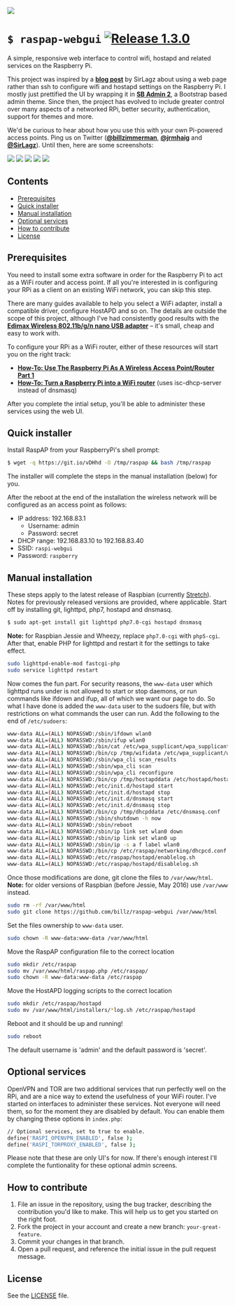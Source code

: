 ![](http://i.imgur.com/xeKD93p.png)
# `$ raspap-webgui` [![Release 1.3.0](https://img.shields.io/badge/Release-1.3.0-green.svg)](https://github.com/billz/raspap-webgui/releases)
A simple, responsive web interface to control wifi, hostapd and related services on the Raspberry Pi.

This project was inspired by a [**blog post**](http://sirlagz.net/2013/02/06/script-web-configuration-page-for-raspberry-pi/) by SirLagz about using a web page rather than ssh to configure wifi and hostapd settings on the Raspberry Pi. I mostly just prettified the UI by wrapping it in [**SB Admin 2**](https://github.com/BlackrockDigital/startbootstrap-sb-admin-2), a Bootstrap based admin theme. Since then, the project has evolved to include greater control over many aspects of a networked RPi, better security, authentication, support for themes and more. 

We'd be curious to hear about how you use this with your own Pi-powered access points. Ping us on Twitter ([**@billzimmerman**](https://twitter.com/billzimmerman), [**@jrmhaig**](https://twitter.com/jrmhaig) and [**@SirLagz**](https://twitter.com/SirLagz)). Until then, here are some screenshots:

![](https://i.imgur.com/0f27nen.png)
![](https://i.imgur.com/jFDMEy6.png)
![](https://i.imgur.com/ck0XS8P.png)
![](https://i.imgur.com/Vaej8Xv.png)
![](https://i.imgur.com/iNuMMip.png)
## Contents

 - [Prerequisites](#prerequisites)
 - [Quick installer](#quick-installer)
 - [Manual installation](#manual-installation)
 - [Optional services](#optional-services)
 - [How to contribute](#how-to-contribute)
 - [License](#license)

## Prerequisites
You need to install some extra software in order for the Raspberry Pi to act as a WiFi router and access point. If all you're interested in is configuring your RPi as a client on an existing WiFi network, you can skip this step. 

There are many guides available to help you select a WiFi adapter, install a compatible driver, configure HostAPD and so on. The details are outside the scope of this project, although I've had consistently good results with the [**Edimax Wireless 802.11b/g/n nano USB adapter**](http://www.edimax.com/edimax/merchandise/merchandise_detail/data/edimax/global/wireless_adapters_n150/ew-7811un) – it's small, cheap and easy to work with.

To configure your RPi as a WiFi router, either of these resources will start you on the right track: 
* [**How-To: Use The Raspberry Pi As A Wireless Access Point/Router Part 1**](http://sirlagz.net/2012/08/09/how-to-use-the-raspberry-pi-as-a-wireless-access-pointrouter-part-1/)
* [**How-To: Turn a Raspberry Pi into a WiFi router**](http://raspberrypihq.com/how-to-turn-a-raspberry-pi-into-a-wifi-router/) (uses isc-dhcp-server instead of dnsmasq)

After you complete the intial setup, you'll be able to administer these services using the web UI.

## Quick installer
Install RaspAP from your RaspberryPi's shell prompt:
```sh
$ wget -q https://git.io/vDHhd -O /tmp/raspap && bash /tmp/raspap
```
The installer will complete the steps in the manual installation (below) for you.

After the reboot at the end of the installation the wireless network will be
configured as an access point as follows:
* IP address: 192.168.83.1
  * Username: admin
  * Password: secret
* DHCP range: 192.168.83.10 to 192.168.83.40
* SSID: `raspi-webgui`
* Password: `raspberry`

## Manual installation
These steps apply to the latest release of Raspbian (currently [Stretch](https://www.raspberrypi.org/downloads/raspbian/)). Notes for previously released versions are provided, where applicable. Start off by installing git, lighttpd, php7, hostapd and dnsmasq. 
```sh
$ sudo apt-get install git lighttpd php7.0-cgi hostapd dnsmasq
```
**Note:** for Raspbian Jessie and Wheezy, replace `php7.0-cgi` with `php5-cgi`. After that, enable PHP for lighttpd and restart it for the settings to take effect.
```sh
sudo lighttpd-enable-mod fastcgi-php
sudo service lighttpd restart
```
Now comes the fun part. For security reasons, the `www-data` user which lighttpd runs under is not allowed to start or stop daemons, or run commands like ifdown and ifup, all of which we want our page to do.
So what I have done is added the `www-data` user to the sudoers file, but with restrictions on what commands the user can run.
Add the following to the end of  `/etc/sudoers`: 

```sh
www-data ALL=(ALL) NOPASSWD:/sbin/ifdown wlan0
www-data ALL=(ALL) NOPASSWD:/sbin/ifup wlan0
www-data ALL=(ALL) NOPASSWD:/bin/cat /etc/wpa_supplicant/wpa_supplicant.conf
www-data ALL=(ALL) NOPASSWD:/bin/cp /tmp/wifidata /etc/wpa_supplicant/wpa_supplicant.conf
www-data ALL=(ALL) NOPASSWD:/sbin/wpa_cli scan_results
www-data ALL=(ALL) NOPASSWD:/sbin/wpa_cli scan
www-data ALL=(ALL) NOPASSWD:/sbin/wpa_cli reconfigure
www-data ALL=(ALL) NOPASSWD:/bin/cp /tmp/hostapddata /etc/hostapd/hostapd.conf
www-data ALL=(ALL) NOPASSWD:/etc/init.d/hostapd start
www-data ALL=(ALL) NOPASSWD:/etc/init.d/hostapd stop
www-data ALL=(ALL) NOPASSWD:/etc/init.d/dnsmasq start
www-data ALL=(ALL) NOPASSWD:/etc/init.d/dnsmasq stop
www-data ALL=(ALL) NOPASSWD:/bin/cp /tmp/dhcpddata /etc/dnsmasq.conf
www-data ALL=(ALL) NOPASSWD:/sbin/shutdown -h now
www-data ALL=(ALL) NOPASSWD:/sbin/reboot
www-data ALL=(ALL) NOPASSWD:/sbin/ip link set wlan0 down
www-data ALL=(ALL) NOPASSWD:/sbin/ip link set wlan0 up
www-data ALL=(ALL) NOPASSWD:/sbin/ip -s a f label wlan0
www-data ALL=(ALL) NOPASSWD:/bin/cp /etc/raspap/networking/dhcpcd.conf /etc/dhcpcd.conf
www-data ALL=(ALL) NOPASSWD:/etc/raspap/hostapd/enablelog.sh
www-data ALL=(ALL) NOPASSWD:/etc/raspap/hostapd/disablelog.sh
```

Once those modifications are done, git clone the files to `/var/www/html`.
**Note:** for older versions of Raspbian (before Jessie, May 2016) use
`/var/www` instead.
```sh
sudo rm -rf /var/www/html
sudo git clone https://github.com/billz/raspap-webgui /var/www/html
```
Set the files ownership to `www-data` user.
```sh
sudo chown -R www-data:www-data /var/www/html
```
Move the RaspAP configuration file to the correct location
```sh
sudo mkdir /etc/raspap
sudo mv /var/www/html/raspap.php /etc/raspap/
sudo chown -R www-data:www-data /etc/raspap
```
Move the HostAPD logging scripts to the correct location
```sh
sudo mkdir /etc/raspap/hostapd
sudo mv /var/www/html/installers/*log.sh /etc/raspap/hostapd 
```
Reboot and it should be up and running!
```sh
sudo reboot
```

The default username is 'admin' and the default password is 'secret'.

## Optional services
OpenVPN and TOR are two additional services that run perfectly well on the RPi, and are a nice way to extend the usefulness of your WiFi router. I've started on interfaces to administer these services. Not everyone will need them, so for the moment they are disabled by default. You can enable them by changing these options in `index.php`:

```sh
// Optional services, set to true to enable.
define('RASPI_OPENVPN_ENABLED', false );
define('RASPI_TORPROXY_ENABLED', false );
```
Please note that these are only UI's for now. If there's enough interest I'll complete the funtionality for these optional admin screens.

## How to contribute

1. File an issue in the repository, using the bug tracker, describing the
   contribution you'd like to make. This will help us to get you started on the
   right foot.
2. Fork the project in your account and create a new branch:
   `your-great-feature`.
3. Commit your changes in that branch.
4. Open a pull request, and reference the initial issue in the pull request
   message.

## License
See the [LICENSE](./LICENSE) file.

